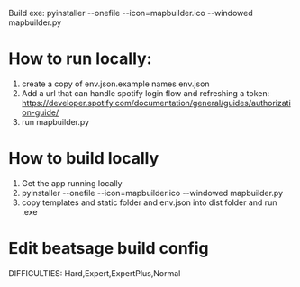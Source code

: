 Build exe:
pyinstaller --onefile --icon=mapbuilder.ico --windowed mapbuilder.py

# How to run locally:
1. create a copy of env.json.example names env.json
2. Add a url that can handle spotify login flow and refreshing a token: https://developer.spotify.com/documentation/general/guides/authorization-guide/
3. run mapbuilder.py

# How to build locally
1. Get the app running locally
2. pyinstaller --onefile --icon=mapbuilder.ico --windowed mapbuilder.py
3. copy templates and static folder and env.json into dist folder and run .exe

# Edit beatsage build config
DIFFICULTIES: Hard,Expert,ExpertPlus,Normal